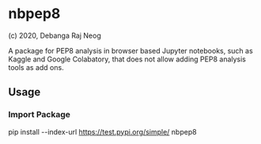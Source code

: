# nbpep8

(c) 2020, Debanga Raj Neog

A package for PEP8 analysis in browser based Jupyter notebooks, such as Kaggle and Google Colabatory, that does not allow adding PEP8 analysis tools as add ons.

## Usage

### Import Package
pip install --index-url https://test.pypi.org/simple/ nbpep8



